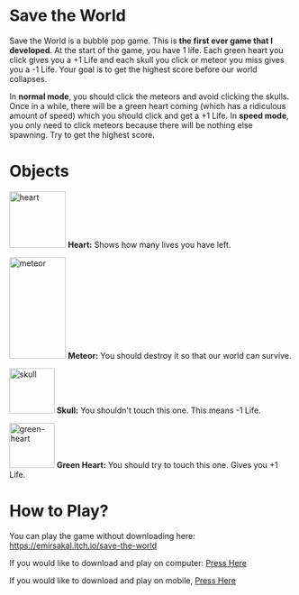 # Save the World

Save the World is a bubble pop game. This is **the first ever game that I developed**.
At the start of the game, you have 1 life. Each green heart you click gives you a +1 Life and each skull you click or meteor you miss gives you a -1 Life. Your goal is to get the highest score before our world collapses.


In **normal mode**, you should click the meteors and avoid clicking the skulls. Once in a while, there will be a green heart coming (which has a ridiculous amount of speed) which you should click and get a +1 Life.
In **speed mode**, you only need to click meteors because there will be nothing else spawning. Try to get the highest score.

# Objects

<img src="https://img.itch.zone/aW1nLzEyMTU1MzE0LnBuZw==/original/NOVvQU.png" height="100" width="100" style="color: inherit; font-family: inherit; font-size: inherit;" alt="heart" title="heart"> **Heart:** Shows how many lives you have left.

<img src="https://img.itch.zone/aW1nLzEyMTU1MzA1LnBuZw==/original/Y%2F3FG9.png" height="180" width="100" style="color: inherit; font-family: inherit; font-size: inherit;" alt="meteor" title="meteor"> **Meteor:** You should destroy it so that our world can survive.

<img src="https://img.itch.zone/aW1nLzEyMTU1MzA2LnBuZw==/original/NRgz1g.png" alt="skull" title="skull" height="80" width="80"> **Skull:** You shouldn't touch this one. This means -1 Life.

<img src="https://img.itch.zone/aW1nLzEyMTU1MzE4LnBuZw==/original/GNnxwM.png" alt="green-heart" title="green-heart" height="80" width="80"> **Green Heart:** You should try to touch this one. Gives you +1 Life.

# How to Play?

You can play the game without downloading here: https://emirsakal.itch.io/save-the-world

<!-- BEGIN LATEST DOWNLOAD BUTTON -->

<!-- END LATEST DOWNLOAD BUTTON -->

If you would like to download and play on computer: [Press Here](https://github.com/emirsakal/SaveTheWorld/tree/main/PlayforPC)

If you would like to download and play on mobile, [Press Here](https://github.com/emirsakal/SaveTheWorld/tree/main/Playformobile)
